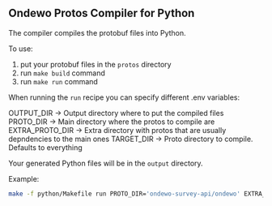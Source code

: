 ## Ondewo Protos Compiler for Python

The compiler compiles the protobuf files into Python. 

To use:

1. put your protobuf files in the `protos` directory
2. run `make build` command 
3. run `make run` command 

When running the `run` recipe you can specify different .env variables:

OUTPUT_DIR      ->  Output directory where to put the compiled files
PROTO_DIR       ->  Main directory where the protos to compile are
EXTRA_PROTO_DIR ->  Extra directory with protos that are usually depndencies to the main ones
TARGET_DIR      ->  Proto directory to compile. Defaults to everything

Your generated Python files will be in the `output` directory.

Example:

```bash
make -f python/Makefile run PROTO_DIR='ondewo-survey-api/ondewo' EXTRA_PROTO_DIR='ondewo-survey-api/googleapis/google'
```



